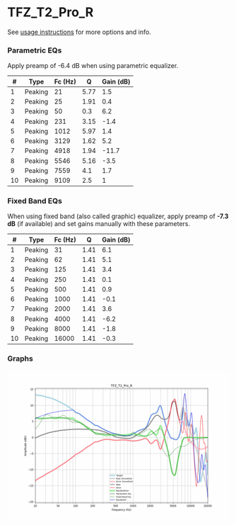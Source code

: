 # TFZ_T2_Pro_R
See [usage instructions](https://github.com/jaakkopasanen/AutoEq#usage) for more options and info.

### Parametric EQs
Apply preamp of -6.4 dB when using parametric equalizer.

|   # | Type    |   Fc (Hz) |    Q |   Gain (dB) |
|-----|---------|-----------|------|-------------|
|   1 | Peaking |        21 | 5.77 |         1.5 |
|   2 | Peaking |        25 | 1.91 |         0.4 |
|   3 | Peaking |        50 | 0.3  |         6.2 |
|   4 | Peaking |       231 | 3.15 |        -1.4 |
|   5 | Peaking |      1012 | 5.97 |         1.4 |
|   6 | Peaking |      3129 | 1.62 |         5.2 |
|   7 | Peaking |      4918 | 1.94 |       -11.7 |
|   8 | Peaking |      5546 | 5.16 |        -3.5 |
|   9 | Peaking |      7559 | 4.1  |         1.7 |
|  10 | Peaking |      9109 | 2.5  |         1   |

### Fixed Band EQs
When using fixed band (also called graphic) equalizer, apply preamp of **-7.3 dB** (if available) and set gains manually with these parameters.

|   # | Type    |   Fc (Hz) |    Q |   Gain (dB) |
|-----|---------|-----------|------|-------------|
|   1 | Peaking |        31 | 1.41 |         6.1 |
|   2 | Peaking |        62 | 1.41 |         5.1 |
|   3 | Peaking |       125 | 1.41 |         3.4 |
|   4 | Peaking |       250 | 1.41 |         0.1 |
|   5 | Peaking |       500 | 1.41 |         0.9 |
|   6 | Peaking |      1000 | 1.41 |        -0.1 |
|   7 | Peaking |      2000 | 1.41 |         3.6 |
|   8 | Peaking |      4000 | 1.41 |        -6.2 |
|   9 | Peaking |      8000 | 1.41 |        -1.8 |
|  10 | Peaking |     16000 | 1.41 |        -0.3 |

### Graphs
![](./TFZ_T2_Pro_R.png)
